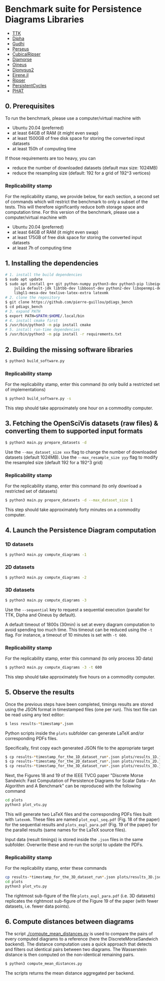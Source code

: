 Benchmark suite for Persistence Diagrams Libraries
==================================================


* [TTK](https://topology-tool-kit.github.io)
* [Dipha](https://github.com/DIPHA/dipha)
* [Gudhi](https://gudhi.inria.fr/)
* [Perseus](https://people.maths.ox.ac.uk/nanda/perseus/index.html)
* [CubicalRipser](https://github.com/CubicalRipser/CubicalRipser_3dim)
* [Diamorse](https://github.com/AppliedMathematicsANU/diamorse)
* [Oineus](https://github.com/grey-narn/oineus)
* [Dionysus2](https://mrzv.org/software/dionysus2)
* [Eirene.jl](https://github.com/Eetion/Eirene.jl)
* [Ripser](https://github.com/Ripser/ripser)
* [PersistentCycles](https://github.com/IuricichF/PersistenceCycles)
* [PHAT](https://bitbucket.org/phat-code/phat)

## 0. Prerequisites

To run the benchmark, please use a computer/virtual machine with
* Ubuntu 20.04 (preferred)
* at least 64GB of RAM (it might even swap)
* at least 1500GB of free disk space for storing the converted input datasets
* at least 150h of computing time

If those requirements are too heavy, you can
* reduce the number of downloaded datasets (default max size: 1024MB)
* reduce the resampling size (default: 192 for a grid of 192^3 vertices)

### Replicability stamp
For the replicability stamp, we provide below, for each section, a second set of commands which will restrict the benchmark to only a subset of the tests. This will therefore significantly reduce both storage space and computation time. For this version of the benchmark, please use a computer/virtual machine with
* Ubuntu 20.04 (preferred)
* at least 64GB of RAM (it might even swap)
* at least 175GB of free disk space for storing the converted input datasets
* at least 7h of computing time

## 1. Installing the dependencies

```sh
# 1. install the build dependencies
$ sudo apt update
$ sudo apt install g++ git python-numpy python3-dev python3-pip libeigen3-dev \
    julia default-jdk libtbb-dev libboost-dev python2-dev libopenmpi-dev \
    libgl1-mesa-dev texlive-latex-extra latexmk
# 2. clone the repository
$ git clone https://github.com/pierre-guillou/pdiags_bench
$ cd pdiags_bench
# 3. expand PATH
$ export PATH=$PATH:$HOME/.local/bin
# 4. install cmake first
$ /usr/bin/python3 -m pip install cmake
# 5. install run-time dependencies
$ /usr/bin/python3 -m pip install -r requirements.txt
```

## 2. Building the missing software libraries

```sh
$ python3 build_software.py
```

### Replicability stamp
For the replicability stamp, enter this command (to only build a restricted set of implementations)

```sh
$ python3 build_software.py -s
```
This step should take approximately one hour on a commodity computer.


## 3. Fetching the OpenSciVis datasets (raw files) & converting them to supported input formats

```sh
$ python3 main.py prepare_datasets -d
```

Use the `--max_dataset_size xxx` flag to change the number of downloaded
datasets (default 1024MB). Use the `--max_resample_size yyy` flag to
modify the resampled size (default 192 for a 192^3 grid)

### Replicability stamp
For the replicability stamp, enter this command (to only download a restricted set of datasets)

```sh
$ python3 main.py prepare_datasets -d --max_dataset_size 1
```
This step should take approximately forty minutes on a commodity computer.

## 4. Launch the Persistence Diagram computation

### 1D datasets
```sh
$ python3 main.py compute_diagrams -1
```

### 2D datasets
```sh
$ python3 main.py compute_diagrams -2
```

### 3D datasets
```sh
$ python3 main.py compute_diagrams -3
```

Use the `--sequential` key to request a sequential execution (parallel
for TTK, Dipha and Oineus by default).

A default timeout of 1800s (30min) is set at every diagram computation
to avoid spending too much time. This timeout can be reduced using the
`-t` flag. For instance, a timeout of 10 minutes is set with `-t 600`.

### Replicability stamp
For the replicability stamp, enter this command (to only process 3D data)
```sh
$ python3 main.py compute_diagrams -3 -t 600
```
This step should take approximately five hours on a commodity computer.

## 5. Observe the results

Once the previous steps have been completed, timings results are stored
using the JSON format in timestamped files (one per run). This text file can be
read using any text editor:

```sh
$ less results-*timestamp*.json
```

Python scripts inside the `plots` subfolder can generate LaTeX and/or
corresponding PDFs files.

Specifically, first copy each generated JSON file to the appropriate target
```sh
$ cp results-*timestamp_for_the_1D_dataset_run*.json plots/results_1D.json
$ cp results-*timestamp_for_the_2D_dataset_run*.json plots/results_2D.json
$ cp results-*timestamp_for_the_3D_dataset_run*.json plots/results_3D.json
```

Next, the Figures 18 and 19 of the IEEE TVCG paper "Discrete Morse
Sandwich: Fast Computation of Persistence Diagrams for Scalar Data –
An Algorithm and A Benchmark" can be reproduced with the following command

```sh
cd plots
python3 plot_vtu.py
```

This will generate two LaTeX files and the corresponding PDFs files
built with `latexmk`. These files are named `plot_expl_seq.pdf` (Fig. 18 of the
paper) for
the sequential results and `plots_expl_para.pdf` (Fig. 19 of the paper) for the parallel
results (same names for the LaTeX source files).

Input data (result timings) is stored inside the `.json` files in the
same subfolder. Overwrite these and re-run the script to update the
PDFs.

### Replicability stamp
For the replicability stamp, enter these commands

```sh
cp results-*timestamp_for_the_3D_dataset_run*.json plots/results_3D.json
cd plots
python3 plot_vtu.py
```
The rightmost sub-figure of the file `plots_expl_para.pdf` (i.e. 3D datasets) replicates the rightmost sub-figure of the Figure 19 of the paper (with fewer datasets, i.e. fewer data points).

## 6. Compute distances between diagrams

The script [./compute_mean_distances.py](compute_mean_distances.py) is
used to compare the pairs of every computed diagrams to a reference
(here the DiscreteMorseSandwich backend). The distance computation uses
a quick approach that detects and filters out identical pairs between
two diagrams. The Wasserstein distance is then computed on the
non-identical remaining pairs.

```sh
$ python3 compute_mean_distances.py
```

The scripts returns the mean distance aggregated per backend.

